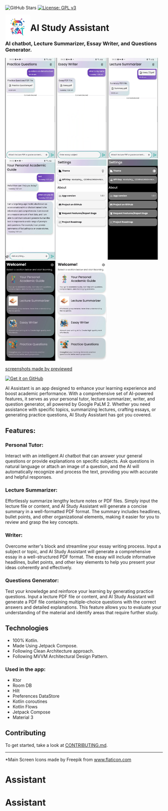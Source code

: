 ![GitHub Stars](https://img.shields.io/github/stars/oang/assistant?style=social)
[![License: GPL v3](https://img.shields.io/badge/License-GPLv3-blue.svg)](https://www.gnu.org/licenses/gpl-3.0)

<img align="left" width="80" height="80" src="https://github.com/Oang/Assistant/blob/main/fastlane/metadata/android/en-US/icon.png" alt="app icon">

# AI Study Assistant

### AI chatbot, Lecture Summarizer, Essay Writer, and Questions Generator.
<div align="left">
<img src="https://github.com/Oang/Assistant/blob/main/fastlane/metadata/android/en-US/images/phoneScreenshots/1.png" width="160" />
<img src="https://github.com/Oang/Assistant/blob/main/fastlane/metadata/android/en-US/images/phoneScreenshots/2.png" width="160" />
<img src="https://github.com/Oang/Assistant/blob/main/fastlane/metadata/android/en-US/images/phoneScreenshots/3.png" width="160" />
<img src="https://github.com/Oang/Assistant/blob/main/fastlane/metadata/android/en-US/images/phoneScreenshots/4.png" width="160" />
<img src="https://github.com/Oang/Assistant/blob/main/fastlane/metadata/android/en-US/images/phoneScreenshots/5.png" width="160" />
<img src="https://github.com/Oang/Assistant/blob/main/fastlane/metadata/android/en-US/images/phoneScreenshots/6.png" width="160" />
<img src="https://github.com/Oang/Assistant/blob/main/fastlane/metadata/android/en-US/images/phoneScreenshots/7.png" width="160" />
<img src="https://github.com/Oang/Assistant/blob/main/fastlane/metadata/android/en-US/images/phoneScreenshots/8.png" width="160" />
</div>

[screenshots made by previewed](https://previewed.app)

[<img src="https://camo.githubusercontent.com/70bffd8873ab81e1bb0bccc44e488c3a989e3bd5/68747470733a2f2f692e6962622e636f2f71306d6463345a2f6765742d69742d6f6e2d6769746875622e706e67"
alt="Get it on GitHub"
height="80">](https://github.com/oang/Assistant/releases/latest)

AI Assistant is an app designed to enhance your learning experience and boost academic performance. With a comprehensive set of AI-powered features, it serves as your personal tutor, lecture summarizer, writer, and question generator, all powered by Google PaLM 2. Whether you need assistance with specific topics, summarizing lectures, crafting essays, or generating practice questions, AI Study Assistant has got you covered.

## Features:

### Personal Tutor:
Interact with an intelligent AI chatbot that can answer your general questions or provide explanations on specific subjects. Ask questions in natural language or attach an image of a question, and the AI will automatically recognize and process the text, providing you with accurate and helpful responses.

### Lecture Summarizer:
Effortlessly summarize lengthy lecture notes or PDF files. Simply input the lecture file or content, and AI Study Assistant will generate a concise summary in a well-formatted PDF format. The summary includes headlines, bullet points, and other organizational elements, making it easier for you to review and grasp the key concepts.

### Writer:
Overcome writer's block and streamline your essay writing process. Input a subject or topic, and AI Study Assistant will generate a comprehensive essay in a well-structured PDF format. The essay will include informative headlines, bullet points, and other key elements to help you present your ideas coherently and effectively.

### Questions Generator:
Test your knowledge and reinforce your learning by generating practice questions. Input a lecture PDF file or content, and AI Study Assistant will generate a PDF file containing multiple-choice questions with the correct answers and detailed explanations. This feature allows you to evaluate your understanding of the material and identify areas that require further study.

## Technologies
- 100% Kotlin.
- Made Using Jetpack Compose.
- Following Clean Architecture approach.
- Following MVVM Architectural Design Pattern.

### Used in the app:
- Ktor
- Room DB
- Hilt
- Preferences DataStore
- Kotlin coroutines
- Kotlin Flows
- Jetpack Compose
- Material 3

## Contributing
To get started, take a look at [CONTRIBUTING.md](CONTRIBUTING.md).

------
*Main Screen Icons made by Freepik from www.flaticon.com
# Assistant
# Assistant
